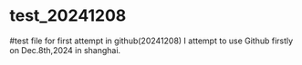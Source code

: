 # test_20241208
#test file for first attempt in github(20241208)
I attempt to use Github firstly on Dec.8th,2024 in shanghai.
